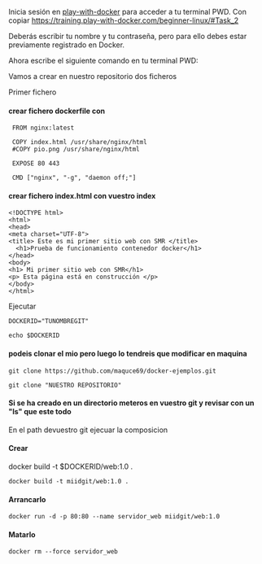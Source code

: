 Inicia sesión en [play-with-docker](https://labs.play-with-docker.com/) para acceder a tu terminal PWD.
Con copiar https://training.play-with-docker.com/beginner-linux/#Task_2

Deberás escribir tu nombre y tu contraseña, pero para ello debes estar previamente registrado en Docker.

Ahora escribe el siguiente comando en tu terminal PWD:


Vamos a crear en nuestro repositorio dos ficheros 

Primer fichero 

#### crear fichero dockerfile con  
```
 FROM nginx:latest

 COPY index.html /usr/share/nginx/html
 #COPY pio.png /usr/share/nginx/html

 EXPOSE 80 443     

 CMD ["nginx", "-g", "daemon off;"]
```
#### crear fichero index.html con vuestro index
```
<!DOCTYPE html>
<html>
<head>
<meta charset="UTF-8">
<title> Este es mi primer sitio web con SMR </title>
  <h1>Prueba de funcionamiento contenedor docker</h1>
</head>
<body>
<h1> Mi primer sitio web con SMR</h1>
<p> Esta página está en construcción </p>
</body>
</html>
```
Ejecutar 
```
DOCKERID="TUNOMBREGIT"
```
```
echo $DOCKERID
```
#### podeis clonar el mio pero luego lo tendreis que modificar en maquina
```
git clone https://github.com/maquce69/docker-ejemplos.git
```
```
git clone "NUESTRO REPOSITORIO"
```
#### Si se ha creado en un directorio  meteros en vuestro git y revisar con un "ls" que este todo
En el path devuestro git ejecuar la composicion

#### Crear
docker build -t $DOCKERID/web:1.0 .
```
docker build -t miidgit/web:1.0 .
```
#### Arrancarlo

```
docker run -d -p 80:80 --name servidor_web miidgit/web:1.0
```
#### Matarlo
```
docker rm --force servidor_web
```
